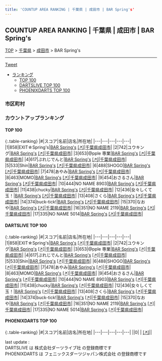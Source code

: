 ```yaml
---
title: 'COUNTUP AREA RANKING | 千葉県 | 成田市 | BAR Spring's'
---
```

## COUNTUP AREA RANKING | 千葉県 | 成田市 | BAR Spring's

[TOP](/darts/rank/) > [千葉県](/darts/rank/千葉県/) > [成田市](/darts/rank/千葉県/成田市/) > BAR Spring's

___

<a href="https://twitter.com/share?ref_src=twsrc%5Etfw" data-text="COUNTUP AREA RANKING | 千葉県成田市BAR Spring's" class="twitter-share-button" data-hashtags="DARTSLIVE,PHOENIXDARTS,darts,ダーツ" data-show-count="false">Tweet</a>

* [ランキング](#カウントアップランキング)
    * [TOP 100](#top-100)
    * [DARTSLIVE TOP 100](#dartslive-top-100)
    * [PHOENIXDARTS TOP 100](#phoenixdarts-top-100)

### 市区町村

<ul>

</ul>

### カウントアップランキング

#### TOP 100



{:.table-ranking}
|#|スコア|名前|店名|所在地|
|---|---|---|---|---|
|1|858|<span class="rank-name-dl">EXIT☆Spring&#x27;s</span>|<a href="/darts/rank/shops/c53f537f6ebeb2f70d9b047a20a7ba1e.html">BAR Spring's</a> <a href="https://search.dartslive.com/jp/shop/c53f537f6ebeb2f70d9b047a20a7ba1e">[↗]</a>|<a href="/darts/rank/千葉県/成田市">千葉県成田市</a>|
|2|742|<span class="rank-name-dl">ユウキング</span>|<a href="/darts/rank/shops/c53f537f6ebeb2f70d9b047a20a7ba1e.html">BAR Spring's</a> <a href="https://search.dartslive.com/jp/shop/c53f537f6ebeb2f70d9b047a20a7ba1e">[↗]</a>|<a href="/darts/rank/千葉県/成田市">千葉県成田市</a>|
|3|653|<span class="rank-name-dl">@pple 専業</span>|<a href="/darts/rank/shops/c53f537f6ebeb2f70d9b047a20a7ba1e.html">BAR Spring's</a> <a href="https://search.dartslive.com/jp/shop/c53f537f6ebeb2f70d9b047a20a7ba1e">[↗]</a>|<a href="/darts/rank/千葉県/成田市">千葉県成田市</a>|
|4|617|<span class="rank-name-dl">ぷれじでんと</span>|<a href="/darts/rank/shops/c53f537f6ebeb2f70d9b047a20a7ba1e.html">BAR Spring's</a> <a href="https://search.dartslive.com/jp/shop/c53f537f6ebeb2f70d9b047a20a7ba1e">[↗]</a>|<a href="/darts/rank/千葉県/成田市">千葉県成田市</a>|
|5|533|<span class="rank-name-dl">Shin</span>|<a href="/darts/rank/shops/c53f537f6ebeb2f70d9b047a20a7ba1e.html">BAR Spring's</a> <a href="https://search.dartslive.com/jp/shop/c53f537f6ebeb2f70d9b047a20a7ba1e">[↗]</a>|<a href="/darts/rank/千葉県/成田市">千葉県成田市</a>|
|6|488|<span class="rank-name-dl">SHOGO</span>|<a href="/darts/rank/shops/c53f537f6ebeb2f70d9b047a20a7ba1e.html">BAR Spring's</a> <a href="https://search.dartslive.com/jp/shop/c53f537f6ebeb2f70d9b047a20a7ba1e">[↗]</a>|<a href="/darts/rank/千葉県/成田市">千葉県成田市</a>|
|7|478|<span class="rank-name-dl">あやみ</span>|<a href="/darts/rank/shops/c53f537f6ebeb2f70d9b047a20a7ba1e.html">BAR Spring's</a> <a href="https://search.dartslive.com/jp/shop/c53f537f6ebeb2f70d9b047a20a7ba1e">[↗]</a>|<a href="/darts/rank/千葉県/成田市">千葉県成田市</a>|
|8|463|<span class="rank-name-dl">MOMO</span>|<a href="/darts/rank/shops/c53f537f6ebeb2f70d9b047a20a7ba1e.html">BAR Spring's</a> <a href="https://search.dartslive.com/jp/shop/c53f537f6ebeb2f70d9b047a20a7ba1e">[↗]</a>|<a href="/darts/rank/千葉県/成田市">千葉県成田市</a>|
|9|454|<span class="rank-name-dl">おさるさん</span>|<a href="/darts/rank/shops/c53f537f6ebeb2f70d9b047a20a7ba1e.html">BAR Spring's</a> <a href="https://search.dartslive.com/jp/shop/c53f537f6ebeb2f70d9b047a20a7ba1e">[↗]</a>|<a href="/darts/rank/千葉県/成田市">千葉県成田市</a>|
|10|444|<span class="rank-name-dl">NO NAME 8903</span>|<a href="/darts/rank/shops/c53f537f6ebeb2f70d9b047a20a7ba1e.html">BAR Spring's</a> <a href="https://search.dartslive.com/jp/shop/c53f537f6ebeb2f70d9b047a20a7ba1e">[↗]</a>|<a href="/darts/rank/千葉県/成田市">千葉県成田市</a>|
|11|438|<span class="rank-name-dl">chucky</span>|<a href="/darts/rank/shops/c53f537f6ebeb2f70d9b047a20a7ba1e.html">BAR Spring's</a> <a href="https://search.dartslive.com/jp/shop/c53f537f6ebeb2f70d9b047a20a7ba1e">[↗]</a>|<a href="/darts/rank/千葉県/成田市">千葉県成田市</a>|
|12|436|<span class="rank-name-dl">女々しくて玉！</span>|<a href="/darts/rank/shops/c53f537f6ebeb2f70d9b047a20a7ba1e.html">BAR Spring's</a> <a href="https://search.dartslive.com/jp/shop/c53f537f6ebeb2f70d9b047a20a7ba1e">[↗]</a>|<a href="/darts/rank/千葉県/成田市">千葉県成田市</a>|
|13|408|<span class="rank-name-dl">さくら</span>|<a href="/darts/rank/shops/c53f537f6ebeb2f70d9b047a20a7ba1e.html">BAR Spring's</a> <a href="https://search.dartslive.com/jp/shop/c53f537f6ebeb2f70d9b047a20a7ba1e">[↗]</a>|<a href="/darts/rank/千葉県/成田市">千葉県成田市</a>|
|14|374|<span class="rank-name-dl">buck-tick!</span>|<a href="/darts/rank/shops/c53f537f6ebeb2f70d9b047a20a7ba1e.html">BAR Spring's</a> <a href="https://search.dartslive.com/jp/shop/c53f537f6ebeb2f70d9b047a20a7ba1e">[↗]</a>|<a href="/darts/rank/千葉県/成田市">千葉県成田市</a>|
|15|370|<span class="rank-name-dl">なおや</span>|<a href="/darts/rank/shops/c53f537f6ebeb2f70d9b047a20a7ba1e.html">BAR Spring's</a> <a href="https://search.dartslive.com/jp/shop/c53f537f6ebeb2f70d9b047a20a7ba1e">[↗]</a>|<a href="/darts/rank/千葉県/成田市">千葉県成田市</a>|
|16|351|<span class="rank-name-dl">NO NAME 2119</span>|<a href="/darts/rank/shops/c53f537f6ebeb2f70d9b047a20a7ba1e.html">BAR Spring's</a> <a href="https://search.dartslive.com/jp/shop/c53f537f6ebeb2f70d9b047a20a7ba1e">[↗]</a>|<a href="/darts/rank/千葉県/成田市">千葉県成田市</a>|
|17|335|<span class="rank-name-dl">NO NAME 5014</span>|<a href="/darts/rank/shops/c53f537f6ebeb2f70d9b047a20a7ba1e.html">BAR Spring's</a> <a href="https://search.dartslive.com/jp/shop/c53f537f6ebeb2f70d9b047a20a7ba1e">[↗]</a>|<a href="/darts/rank/千葉県/成田市">千葉県成田市</a>|


#### DARTSLIVE TOP 100



{:.table-ranking}
|#|スコア|名前|店名|所在地|
|---|---|---|---|---|
|1|858|<span class="rank-name-dl">EXIT☆Spring&#x27;s</span>|<a href="/darts/rank/shops/c53f537f6ebeb2f70d9b047a20a7ba1e.html">BAR Spring's</a> <a href="https://search.dartslive.com/jp/shop/c53f537f6ebeb2f70d9b047a20a7ba1e">[↗]</a>|<a href="/darts/rank/千葉県/成田市">千葉県成田市</a>|
|2|742|<span class="rank-name-dl">ユウキング</span>|<a href="/darts/rank/shops/c53f537f6ebeb2f70d9b047a20a7ba1e.html">BAR Spring's</a> <a href="https://search.dartslive.com/jp/shop/c53f537f6ebeb2f70d9b047a20a7ba1e">[↗]</a>|<a href="/darts/rank/千葉県/成田市">千葉県成田市</a>|
|3|653|<span class="rank-name-dl">@pple 専業</span>|<a href="/darts/rank/shops/c53f537f6ebeb2f70d9b047a20a7ba1e.html">BAR Spring's</a> <a href="https://search.dartslive.com/jp/shop/c53f537f6ebeb2f70d9b047a20a7ba1e">[↗]</a>|<a href="/darts/rank/千葉県/成田市">千葉県成田市</a>|
|4|617|<span class="rank-name-dl">ぷれじでんと</span>|<a href="/darts/rank/shops/c53f537f6ebeb2f70d9b047a20a7ba1e.html">BAR Spring's</a> <a href="https://search.dartslive.com/jp/shop/c53f537f6ebeb2f70d9b047a20a7ba1e">[↗]</a>|<a href="/darts/rank/千葉県/成田市">千葉県成田市</a>|
|5|533|<span class="rank-name-dl">Shin</span>|<a href="/darts/rank/shops/c53f537f6ebeb2f70d9b047a20a7ba1e.html">BAR Spring's</a> <a href="https://search.dartslive.com/jp/shop/c53f537f6ebeb2f70d9b047a20a7ba1e">[↗]</a>|<a href="/darts/rank/千葉県/成田市">千葉県成田市</a>|
|6|488|<span class="rank-name-dl">SHOGO</span>|<a href="/darts/rank/shops/c53f537f6ebeb2f70d9b047a20a7ba1e.html">BAR Spring's</a> <a href="https://search.dartslive.com/jp/shop/c53f537f6ebeb2f70d9b047a20a7ba1e">[↗]</a>|<a href="/darts/rank/千葉県/成田市">千葉県成田市</a>|
|7|478|<span class="rank-name-dl">あやみ</span>|<a href="/darts/rank/shops/c53f537f6ebeb2f70d9b047a20a7ba1e.html">BAR Spring's</a> <a href="https://search.dartslive.com/jp/shop/c53f537f6ebeb2f70d9b047a20a7ba1e">[↗]</a>|<a href="/darts/rank/千葉県/成田市">千葉県成田市</a>|
|8|463|<span class="rank-name-dl">MOMO</span>|<a href="/darts/rank/shops/c53f537f6ebeb2f70d9b047a20a7ba1e.html">BAR Spring's</a> <a href="https://search.dartslive.com/jp/shop/c53f537f6ebeb2f70d9b047a20a7ba1e">[↗]</a>|<a href="/darts/rank/千葉県/成田市">千葉県成田市</a>|
|9|454|<span class="rank-name-dl">おさるさん</span>|<a href="/darts/rank/shops/c53f537f6ebeb2f70d9b047a20a7ba1e.html">BAR Spring's</a> <a href="https://search.dartslive.com/jp/shop/c53f537f6ebeb2f70d9b047a20a7ba1e">[↗]</a>|<a href="/darts/rank/千葉県/成田市">千葉県成田市</a>|
|10|444|<span class="rank-name-dl">NO NAME 8903</span>|<a href="/darts/rank/shops/c53f537f6ebeb2f70d9b047a20a7ba1e.html">BAR Spring's</a> <a href="https://search.dartslive.com/jp/shop/c53f537f6ebeb2f70d9b047a20a7ba1e">[↗]</a>|<a href="/darts/rank/千葉県/成田市">千葉県成田市</a>|
|11|438|<span class="rank-name-dl">chucky</span>|<a href="/darts/rank/shops/c53f537f6ebeb2f70d9b047a20a7ba1e.html">BAR Spring's</a> <a href="https://search.dartslive.com/jp/shop/c53f537f6ebeb2f70d9b047a20a7ba1e">[↗]</a>|<a href="/darts/rank/千葉県/成田市">千葉県成田市</a>|
|12|436|<span class="rank-name-dl">女々しくて玉！</span>|<a href="/darts/rank/shops/c53f537f6ebeb2f70d9b047a20a7ba1e.html">BAR Spring's</a> <a href="https://search.dartslive.com/jp/shop/c53f537f6ebeb2f70d9b047a20a7ba1e">[↗]</a>|<a href="/darts/rank/千葉県/成田市">千葉県成田市</a>|
|13|408|<span class="rank-name-dl">さくら</span>|<a href="/darts/rank/shops/c53f537f6ebeb2f70d9b047a20a7ba1e.html">BAR Spring's</a> <a href="https://search.dartslive.com/jp/shop/c53f537f6ebeb2f70d9b047a20a7ba1e">[↗]</a>|<a href="/darts/rank/千葉県/成田市">千葉県成田市</a>|
|14|374|<span class="rank-name-dl">buck-tick!</span>|<a href="/darts/rank/shops/c53f537f6ebeb2f70d9b047a20a7ba1e.html">BAR Spring's</a> <a href="https://search.dartslive.com/jp/shop/c53f537f6ebeb2f70d9b047a20a7ba1e">[↗]</a>|<a href="/darts/rank/千葉県/成田市">千葉県成田市</a>|
|15|370|<span class="rank-name-dl">なおや</span>|<a href="/darts/rank/shops/c53f537f6ebeb2f70d9b047a20a7ba1e.html">BAR Spring's</a> <a href="https://search.dartslive.com/jp/shop/c53f537f6ebeb2f70d9b047a20a7ba1e">[↗]</a>|<a href="/darts/rank/千葉県/成田市">千葉県成田市</a>|
|16|351|<span class="rank-name-dl">NO NAME 2119</span>|<a href="/darts/rank/shops/c53f537f6ebeb2f70d9b047a20a7ba1e.html">BAR Spring's</a> <a href="https://search.dartslive.com/jp/shop/c53f537f6ebeb2f70d9b047a20a7ba1e">[↗]</a>|<a href="/darts/rank/千葉県/成田市">千葉県成田市</a>|
|17|335|<span class="rank-name-dl">NO NAME 5014</span>|<a href="/darts/rank/shops/c53f537f6ebeb2f70d9b047a20a7ba1e.html">BAR Spring's</a> <a href="https://search.dartslive.com/jp/shop/c53f537f6ebeb2f70d9b047a20a7ba1e">[↗]</a>|<a href="/darts/rank/千葉県/成田市">千葉県成田市</a>|


#### PHOENIXDARTS TOP 100



{:.table-ranking}
|#|スコア|名前|店名|所在地|
|---|---|---|---|---|
||0|<span class="rank-name-dl"> </span>|<a href="/darts/rank/shops/.html"></a> <a href="">[↗]</a>|<a href="/darts/rank//"></a>|


<div class="footer border-top border-gray-light mt-5 pt-3 text-right text-gray">
    last update : <span style="font-weight: italic" id="foot_last_modified"></span><br />
    DARTSLIVE は 株式会社ダーツライブ社 の登録商標です<br />
    PHOENIXDARTS は フェニックスダーツジャパン株式会社 の登録商標です<br />
</div>

<script src="https://cdnjs.cloudflare.com/ajax/libs/jquery.tablesorter/2.31.3/js/jquery.tablesorter.min.js" integrity="sha512-qzgd5cYSZcosqpzpn7zF2ZId8f/8CHmFKZ8j7mU4OUXTNRd5g+ZHBPsgKEwoqxCtdQvExE5LprwwPAgoicguNg==" crossorigin="anonymous" referrerpolicy="no-referrer"></script>
<link rel="stylesheet" href="https://cdnjs.cloudflare.com/ajax/libs/jquery.tablesorter/2.31.3/css/theme.default.min.css" integrity="sha512-wghhOJkjQX0Lh3NSWvNKeZ0ZpNn+SPVXX1Qyc9OCaogADktxrBiBdKGDoqVUOyhStvMBmJQ8ZdMHiR3wuEq8+w==" crossorigin="anonymous" referrerpolicy="no-referrer" />
<script>
$(function() {
    $(".table-ranking").tablesorter({sortList:[[0, 0]]});
    $("#foot_last_modified").text(formatDate(new Date(document.lastModified), 'yyyy-MM-dd HH:mm:ss'));
});
</script>

<script async src="https://platform.twitter.com/widgets.js" charset="utf-8"></script>